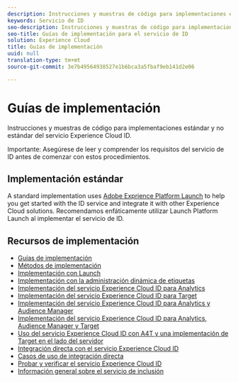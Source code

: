 ```yaml
---
description: Instrucciones y muestras de código para implementaciones estándar y no estándar del servicio Experience Cloud ID.
keywords: Servicio de ID
seo-description: Instrucciones y muestras de código para implementaciones estándar y no estándar del servicio Experience Cloud ID.
seo-title: Guías de implementación para el servicio de ID
solution: Experience Cloud
title: Guías de implementación
uuid: null
translation-type: tm+mt
source-git-commit: 3e7b49564938527e1b6bca3a5fbaf9eb141d2e06

---
```



# Guías de implementación

Instrucciones y muestras de código para implementaciones estándar y no estándar del servicio Experience Cloud ID.

Importante: Asegúrese de leer y comprender los requisitos del servicio de ID antes de comenzar con estos procedimientos.

## Implementación estándar

A standard implementation uses [Adobe Exprience Platform Launch](https://docs.adobelaunch.com/) to help you get started with the ID service and integrate it with other Experience Cloud solutions. Recomendamos enfáticamente utilizar Launch Platform Launch al implementar el servicio de ID.

## Recursos de implementación

* [Guías de implementación](implementation-guides.md)
* [Métodos de implementación](implementation-methods.md)
* [Implementación con Launch](ecid-implement-with-launch.md)
* [Implementación con la administración dinámica de etiquetas](standard.md)
* [Implementación del servicio Experience Cloud ID para Analytics](setup-analytics.md)
* [Implementación del servicio Experience Cloud ID para Target](setup-target.md)
* [Implementación del servicio Experience Cloud ID para Analytics y Audience Manager](setup-aam-analytics.md)
* [Implementación del servicio Experience Cloud ID para Analytics, Audience Manager y Target](setup-aam-analytics-target.md)
* [Uso del servicio Experience Cloud ID con A4T y una implementación de Target en el lado del servidor](ecid-a4t-target.md)
* [Integración directa con el servicio Experience Cloud ID](direct-integration.md)
* [Casos de uso de integración directa](direct-integration-examples.md)
* [Probar y verificar el servicio Experience Cloud ID](test-verify.md)
* [Información general sobre el servicio de inclusión](opt-in-service/optin-overview.md)
